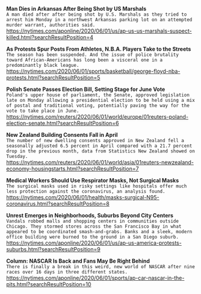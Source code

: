 **Man Dies in Arkansas After Being Shot by US Marshals**\
`A man died after after being shot by U.S. Marshals as they tried to arrest him Monday in a northwest Arkansas parking lot on an attempted murder warrant, authorities said. `\
https://nytimes.com/aponline/2020/06/01/us/ap-us-us-marshals-suspect-killed.html?searchResultPosition=4

**As Protests Spur Posts From Athletes, N.B.A. Players Take to the Streets**\
`The season has been suspended. And the issue of police brutality toward African-Americans has long been a visceral one in a predominantly black league.`\
https://nytimes.com/2020/06/01/sports/basketball/george-floyd-nba-protests.html?searchResultPosition=5

**Polish Senate Passes Election Bill, Setting Stage for June Vote**\
`Poland's upper house of parliament, the Senate, approved legislation late on Monday allowing a presidential election to be held using a mix of postal and traditional voting, potentially paving the way for the vote to take place in June.`\
https://nytimes.com/reuters/2020/06/01/world/europe/01reuters-poland-election-senate.html?searchResultPosition=6

**New Zealand Building Consents Fall in April**\
`The number of new dwelling consents approved in New Zealand fell a seasonally adjusted 6.5 percent in April compared with a 21.7 percent drop in the previous month, data from Statistics New Zealand showed on Tuesday.`\
https://nytimes.com/reuters/2020/06/01/world/asia/01reuters-newzealand-economy-housingstarts.html?searchResultPosition=7

**Medical Workers Should Use Respirator Masks, Not Surgical Masks**\
`The surgical masks used in risky settings like hospitals offer much less protection against the coronavirus, an analysis found.`\
https://nytimes.com/2020/06/01/health/masks-surgical-N95-coronavirus.html?searchResultPosition=8

**Unrest Emerges in Neighborhoods, Suburbs Beyond City Centers**\
`Vandals robbed malls and shopping centers in communities outside Chicago. They stormed stores across the San Francisco Bay in what appeared to be coordinated smash-and-grabs. Banks and a sleek, modern office building were burned to the ground in a San Diego suburb. `\
https://nytimes.com/aponline/2020/06/01/us/ap-us-america-protests-suburbs.html?searchResultPosition=9

**Column: NASCAR Is Back and Fans May Be Right Behind**\
`There is finally a break in this weird, new world of NASCAR after nine races over 16 days in three different states.`\
https://nytimes.com/aponline/2020/06/01/sports/ap-car-nascar-in-the-pits.html?searchResultPosition=10

